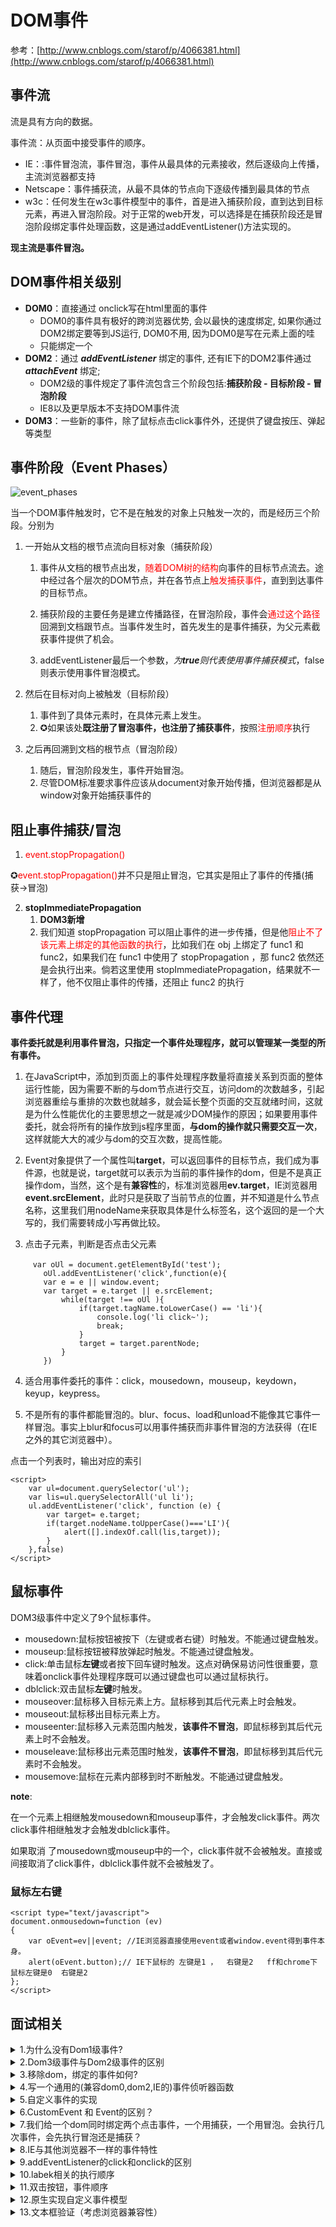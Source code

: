 # DOM事件



参考：[http://www.cnblogs.com/starof/p/4066381.html](http://www.cnblogs.com/starof/p/4066381.html)

## 事件流



流是具有方向的数据。

事件流：从页面中接受事件的顺序。

- IE：:事件冒泡流，事件冒泡，事件从最具体的元素接收，然后逐级向上传播，主流浏览器都支持
- Netscape：事件捕获流，从最不具体的节点向下逐级传播到最具体的节点
- w3c：任何发生在w3c事件模型中的事件，首是进入捕获阶段，直到达到目标元素，再进入冒泡阶段。对于正常的web开发，可以选择是在捕获阶段还是冒泡阶段绑定事件处理函数，这是通过addEventListener()方法实现的。

**现主流是事件冒泡。**



## DOM事件相关级别

- **DOM0**：直接通过 onclick写在html里面的事件
  - DOM0的事件具有极好的跨浏览器优势, 会以最快的速度绑定, 如果你通过DOM2绑定要等到JS运行, DOM0不用, 因为DOM0是写在元素上面的哇
  - 只能绑定一个
- **DOM2**：通过 ***addEventListener*** 绑定的事件, 还有IE下的DOM2事件通过 ***attachEvent*** 绑定;
  - DOM2级的事件规定了事件流包含三个阶段包括:**捕获阶段 - 目标阶段 - 冒泡阶段**
  - IE8以及更早版本不支持DOM事件流
- **DOM3**：一些新的事件，除了鼠标点击click事件外，还提供了键盘按压、弹起等类型



## 事件阶段（Event Phases）

![event_phases](https://whyceycs.github.io/articles/study/frontend/dom/event_phases.png)

当一个DOM事件触发时，它不是在触发的对象上只触发一次的，而是经历三个阶段。分别为

1. 一开始从文档的根节点流向目标对象（捕获阶段）

   1. 事件从文档的根节点出发，<span style='color:red'>随着DOM树的结构</span>向事件的目标节点流去。途中经过各个层次的DOM节点，并在各节点上<span style='color:red'>触发捕获事件</span>，直到到达事件的目标节点。

   2. 捕获阶段的主要任务是建立传播路径，在冒泡阶段，事件会<span style='color:red'>通过这个路径</span>回溯到文档跟节点。当事件发生时，首先发生的是事件捕获，为父元素截获事件提供了机会。
   3. addEventListener最后一个参数，*为**true**则代表使用事件捕获模式*，false则表示使用事件冒泡模式。

2. 然后在目标对向上被触发（目标阶段）

   1. 事件到了具体元素时，在具体元素上发生。
   2. ✪如果该处**既注册了冒泡事件，也注册了捕获事件**，按照<span style='color:red'>注册顺序</span>执行

3. 之后再回溯到文档的根节点（冒泡阶段）

   1. 随后，冒泡阶段发生，事件开始冒泡。
   2. 尽管DOM标准要求事件应该从document对象开始传播，但浏览器都是从window对象开始捕获事件的



## 阻止事件捕获/冒泡

1. <span style='color:red'>event.stopPropagation()</span>

✪<span style='color:red'>event.stopPropagation()</span>并不只是阻止冒泡，它其实是阻止了事件的传播(捕获->冒泡)

2. **stopImmediatePropagation**
   1. **DOM3新增**
   2. 我们知道 stopPropagation 可以阻止事件的进一步传播，但是他<span style='color:red'>阻止不了该元素上绑定的其他函数的执行</span>，比如我们在 obj 上绑定了 func1 和 func2，如果我们在 func1 中使用了 stopPropagation ，那 func2 依然还是会执行出来。倘若这里使用 stopImmediatePropagation，结果就不一样了，他不仅阻止事件的传播，还阻止 func2 的执行



## 事件代理



**事件委托就是利用事件冒泡，只指定一个事件处理程序，就可以管理某一类型的所有事件。**

1. 在JavaScript中，添加到页面上的事件处理程序数量将直接关系到页面的整体运行性能，因为需要不断的与dom节点进行交互，访问dom的次数越多，引起浏览器重绘与重排的次数也就越多，就会延长整个页面的交互就绪时间，这就是为什么性能优化的主要思想之一就是减少DOM操作的原因；如果要用事件委托，就会将所有的操作放到js程序里面，**与dom的操作就只需要交互一次**，这样就能大大的减少与dom的交互次数，提高性能。

2. Event对象提供了一个属性叫**target**，可以返回事件的目标节点，我们成为事件源，也就是说，target就可以表示为当前的事件操作的dom，但是不是真正操作dom，当然，这个是有**兼容性**的，标准浏览器用**ev.target**，IE浏览器用**event.srcElement**，此时只是获取了当前节点的位置，并不知道是什么节点名称，这里我们用nodeName来获取具体是什么标签名，这个返回的是一个大写的，我们需要转成小写再做比较。

3. 点击子元素，判断是否点击父元素

   ```
   　var oUl = document.getElementById('test');
       oUl.addEventListener('click',function(e){
       var e = e || window.event;    
       var target = e.target || e.srcElement;
           while(target !== oUl ){
               if(target.tagName.toLowerCase() == 'li'){
                   console.log('li click~');
                   break;
               }
               target = target.parentNode;
           }
       })
   ```

4. 适合用事件委托的事件：click，mousedown，mouseup，keydown，keyup，keypress。

5. 不是所有的事件都能冒泡的。blur、focus、load和unload不能像其它事件一样冒泡。事实上blur和focus可以用事件捕获而非事件冒泡的方法获得（在IE之外的其它浏览器中）。 



点击一个列表时，输出对应的索引

```
<script>
    var ul=document.querySelector('ul');
    var lis=ul.querySelectorAll('ul li');
    ul.addEventListener('click', function (e) {
        var target= e.target;
        if(target.nodeName.toUpperCase()==='LI'){
            alert([].indexOf.call(lis,target));
        }
    },false)
</script>
```



## 鼠标事件

DOM3级事件中定义了9个鼠标事件。

- mousedown:鼠标按钮被按下（左键或者右键）时触发。不能通过键盘触发。
- mouseup:鼠标按钮被释放弹起时触发。不能通过键盘触发。
- click:单击鼠标**左键**或者按下回车键时触发。这点对确保易访问性很重要，意味着onclick事件处理程序既可以通过键盘也可以通过鼠标执行。
- dblclick:双击鼠标**左键**时触发。
- mouseover:鼠标移入目标元素上方。鼠标移到其后代元素上时会触发。
- mouseout:鼠标移出目标元素上方。
- mouseenter:鼠标移入元素范围内触发，**该事件不冒泡**，即鼠标移到其后代元素上时不会触发。
- mouseleave:鼠标移出元素范围时触发，**该事件不冒泡**，即鼠标移到其后代元素时不会触发。
- mousemove:鼠标在元素内部移到时不断触发。不能通过键盘触发。

**note**:

在一个元素上相继触发mousedown和mouseup事件，才会触发click事件。两次click事件相继触发才会触发dblclick事件。

如果取消 了mousedown或mouseup中的一个，click事件就不会被触发。直接或间接取消了click事件，dblclick事件就不会被触发了。



### 鼠标左右键

```
<script type="text/javascript">
document.onmousedown=function (ev)
{
    var oEvent=ev||event; //IE浏览器直接使用event或者window.event得到事件本身。
    alert(oEvent.button);// IE下鼠标的 左键是1 ，  右键是2   ff和chrome下 鼠标左键是0  右键是2
};
</script>
```





## 面试相关



<details>
<summary>1.为什么没有Dom1级事件?</summary> 

因为Dom1设计的时候没有设计到事件的部分，所以没有Dom1级事件。

</details>


<details>
<summary>2.Dom3级事件与Dom2级事件的区别</summary> 

只是事件的类型增加了更多的键盘事件和鼠标事件。

</details>

<details>
<summary>3.移除dom，绑定的事件如何?</summary> 

移除dom并不会移除事件句柄，这个必须手动释放

</details>

<details>
<summary>4.写一个通用的(兼容dom0,dom2,IE的)事件侦听器函数</summary> 

```
// event(事件)工具集，来源：github.com/markyun
    markyun.Event = {
        // 页面加载完成后
        readyEvent : function(fn) {
            if (fn==null) {
                fn=document;
            }
            var oldonload = window.onload;
            if (typeof window.onload != 'function') {
                window.onload = fn;
            } else {
                window.onload = function() {
                    oldonload();
                    fn();
                };
            }
        },
        // 视能力分别使用dom0||dom2||IE方式 来绑定事件
        // 参数： 操作的元素,事件名称 ,事件处理程序
        addEvent : function(element, type, handler) {
            if (element.addEventListener) {
                //事件类型、需要执行的函数、是否捕捉
                element.addEventListener(type, handler, false);//dom2
            } else if (element.attachEvent) {
                element.attachEvent('on' + type, function() {
                    handler.call(element);
                });//IE
            } else {
                element['on' + type] = handler;//dom0
            }
        },
        // 移除事件
        removeEvent : function(element, type, handler) {
            if (element.removeEventListener) {
                element.removeEventListener(type, handler, false);
            } else if (element.datachEvent) {
                element.detachEvent('on' + type, handler);
            } else {
                element['on' + type] = null;
            }
        },
        // 阻止事件 (主要是事件冒泡，因为IE不支持事件捕获)
        stopPropagation : function(ev) {
            if (ev.stopPropagation) {
                ev.stopPropagation();
            } else {
                ev.cancelBubble = true;
            }
        },
        // 取消事件的默认行为
        preventDefault : function(event) {
            if (event.preventDefault) {
                event.preventDefault();
            } else {
                event.returnValue = false;
            }
        },
        // 获取事件目标
        getTarget : function(event) {
            return event.target || event.srcElement;
        },
        // 获取event对象的引用，取到事件的所有信息，确保随时能使用event；
        getEvent : function(e) {
            var ev = e || window.event;
            if (!ev) {
                var c = this.getEvent.caller;
                while (c) {
                    ev = c.arguments[0];
                    if (ev && Event == ev.constructor) {
                        break;
                    }
                    c = c.caller;
                }
            }
            return ev;
        }
    };
```

</details>

<details>
<summary>5.自定义事件的实现</summary> 

```
<!--自定义事件Event-->
<script>
    var event1 = new Event('myEvent');
    element.addEventListener('myEvent',function () {
        console.log('event1');
    })
    element.dispatchEvent(event1);

</script>
```

```
<!--自定义事件CustomEvent-->
<script>
    var event2 = new CustomEvent('myCustomEvent',{detail:{name:'lalaBao'}})
    var box2 = document.getElementsByClassName('event-custom-box2')[0];
    element.addEventListener('myCustomEvent',function (event) {
        console.log(event.detail.name);//lalaBao
    })
    element.dispatchEvent(event2);
</script>
```



</details>

<details>
<summary>6.CustomEvent 和 Event的区别？</summary> 

CustomEvent可以给事件绑定数据，传入对象的属性会被绑定到event上,见上一题

</details>

<details>
<summary>7.我们给一个dom同时绑定两个点击事件，一个用捕获，一个用冒泡。会执行几次事件，会先执行冒泡还是捕获？</summary> 

执行两次，按注册顺序执行。

</details>

<details>
<summary>8.IE与其他浏览器不一样的事件特性</summary> 

1. 参见上面第四题

2. this的含义


    1. attachEvent中this是window
    2. addEventListener中的this是绑定的dom对象呀；

3. IE不支持事件捕获
    1. IE 中阻止事件进一步冒泡，需要设置 cancelBubble 为 true
    2. 其它的调用 stopPropagation()；

4. 触发事件的元素
    1. 认为是目标（target）：event.target
    2. 在 IE 中，目标包含在 event 对象的 srcElement 属性：event.srcElement;

5. 获取字符代码、如果按键代表一个字符（shift、ctrl、alt除外）
    1. IE 的 keyCode 会返回字符代码（Unicode）
    2. DOM 中按键的代码和字符是分离的，要获取字符代码，需要使用 charCode 属性；

6. 阻止某个事件的默认行为

    1. IE 中阻止某个事件的默认行为，必须将 returnValue 属性设置为 false
    2. 其它浏览器中，需要调用 preventDefault() 方法；

    

</details>

<details>
<summary>9.addEventListener的click和onclick的区别</summary> 

- onclick不能对事件捕获或事件冒泡进行控制，只能使用事件冒泡，无法切换成事件捕获 
- onclick一次只能对一个元素绑定一个事件处理程序
- IE8以下不支持addEventListener
- **同时使用时，onclick先执行**

</details>

<details>
<summary>10.labek相关的执行顺序</summary> 

```
<label>Click me <input type="text"></label>
<script>
    document.querySelector('label').addEventListener('click',function () {
        console.log(1)
    })
    document.querySelector('input').addEventListener('click',function () {
        console.log(2)
    })
</script>
```

点击label，输出：1，2，1。因为点击label后，浏览器自动帮你再点击一次input

点击input,输出：2，1

</details>


<details>
<summary>11.双击按钮，事件顺序</summary> 
mousedown
mouseup
click
mousedown
mouseup
click
dblclick


</details>

<details>
<summary>12.原生实现自定义事件模型</summary> 

```javascript
function Emitter() {
    this._listener = {}; //_listener[自定义的事件名] = [所用执行的匿名函数1, 所用执行的匿名函数2]
}

//注册事件
Emitter.prototype.bind = function(eventName, funCallback) {
        var listenersArr = this._listener[eventName] || []; ////this._listener[eventName]没有值则将listener定义为[](数组)。
        listenersArr.push(funCallback);
        this._listener[eventName] = listenersArr;
    }
    //触发事件
Emitter.prototype.trigger = function(eventName) {
        //未绑定事件    
        if (!this._listener.hasOwnProperty(eventName)) {
            console.log('you do not bind this event');
            return;
        }
        var args = Array.prototype.slice.call(arguments, 1); ////args为获得除了eventName后面的参数(最后被用作注册事件的参数)
        var listenersArr = this._listener[eventName];
        var _this = this;
        if (!Array.isArray(listenersArr)) return; ////自定义事件名不存在

        listenersArr.forEach(function(callback) {
            try {
                callback.call(_this, args);
            } catch (e) {
                console.log(e);
            }
        });
    }
    //解绑
Emitter.prototype.unbind = function(eventName, callback) {
    this._listener.hasOwnProperty(eventName) && delete this._listener[eventName];
    callback && callback();
}


var emitter = new Emitter();
    emitter.bind("myevent", function(arg1, arg2) {
        console.log(arg1, arg2);
    });
 
    emitter.bind("myevent", function(arg1, arg2) {
        console.log(arg2, arg1);
    });
 
    emitter.trigger('myevent', "a", "b");

```


</details>


<details>
<summary>13.文本框验证（考虑浏览器兼容性）</summary> 
页面有文本框，需要限制该文本框中只能录入数字，即：如果用户按下数字以外的其他键，文本框中无法录入；如果用户粘贴进非数字字符，也需要进行过滤。

1. 需要为文本框定义 onkeypress事件，用于在录入文本时做出判断；并为文本框定义 onkyeup事件，用于过滤粘贴进来的文本。 HTML代码如下所示：

```
<input onkeypress="digitOnly(event) " onkeyup="filterChar(this) "/>
```



```
function digitOnly(event) {
var code= event.charCode||event.keyCode //  firefox||ie
if( (code<48) | | (code>57) ) {
	if(event.preventDefault) { //firefox
		event.preventDefault( ) ;
	}else{//IE
    	event.returnValue = false;
	}
}
```

```
function filterChar(input){
	input.value= input.value.replace(/[^0-9]/g,'') ;
}
```





</details>